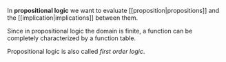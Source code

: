 
In **propositional logic** we want to evaluate [[proposition|propositions]] and the [[implication|implications]] between them.

Since in propositional logic the domain is finite, a function can be completely characterized by a function table.

Propositional logic is also called *first order logic*.